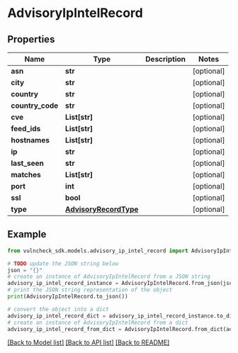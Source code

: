 # AdvisoryIpIntelRecord


## Properties

Name | Type | Description | Notes
------------ | ------------- | ------------- | -------------
**asn** | **str** |  | [optional] 
**city** | **str** |  | [optional] 
**country** | **str** |  | [optional] 
**country_code** | **str** |  | [optional] 
**cve** | **List[str]** |  | [optional] 
**feed_ids** | **List[str]** |  | [optional] 
**hostnames** | **List[str]** |  | [optional] 
**ip** | **str** |  | [optional] 
**last_seen** | **str** |  | [optional] 
**matches** | **List[str]** |  | [optional] 
**port** | **int** |  | [optional] 
**ssl** | **bool** |  | [optional] 
**type** | [**AdvisoryRecordType**](AdvisoryRecordType.md) |  | [optional] 

## Example

```python
from vulncheck_sdk.models.advisory_ip_intel_record import AdvisoryIpIntelRecord

# TODO update the JSON string below
json = "{}"
# create an instance of AdvisoryIpIntelRecord from a JSON string
advisory_ip_intel_record_instance = AdvisoryIpIntelRecord.from_json(json)
# print the JSON string representation of the object
print(AdvisoryIpIntelRecord.to_json())

# convert the object into a dict
advisory_ip_intel_record_dict = advisory_ip_intel_record_instance.to_dict()
# create an instance of AdvisoryIpIntelRecord from a dict
advisory_ip_intel_record_from_dict = AdvisoryIpIntelRecord.from_dict(advisory_ip_intel_record_dict)
```
[[Back to Model list]](../README.md#documentation-for-models) [[Back to API list]](../README.md#documentation-for-api-endpoints) [[Back to README]](../README.md)


